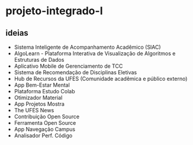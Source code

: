 # projeto-integrado-I

## ideias

- Sistema Inteligente de Acompanhamento Acadêmico (SIAC)
- AlgoLearn - Plataforma Interativa de Visualização de Algoritmos e Estruturas de Dados
- Aplicativo Mobile de Gerenciamento de TCC
- Sistema de Recomendação de Disciplinas Eletivas
- Hub de Recursos da UFES (Comunidade acadêmica e público externo)
- App Bem-Estar Mental
- Plataforma Estudo Colab
- Otimizador Material
- App Projetos Mostra
- The UFES News
- Contribuição Open Source
- Ferramenta Open Source
- App Navegação Campus
- Analisador Perf. Código

[](https://docs.google.com/document/d/1lBuzBSkqkyXXRuF_oxzUg0TEDZxnEftwDA7dqj_1nFk/edit?pli=1&tab=t.0)